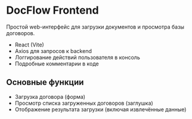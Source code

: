 # DocFlow Frontend

Простой web-интерфейс для загрузки документов и просмотра базы договоров.

- React (Vite)
- Axios для запросов к backend
- Логгирование действий пользователя в консоль
- Подробные комментарии в коде

## Основные функции
- Загрузка договора (форма)
- Просмотр списка загруженных договоров (заглушка)
- Отображение результата загрузки (включая извлечённые данные)
